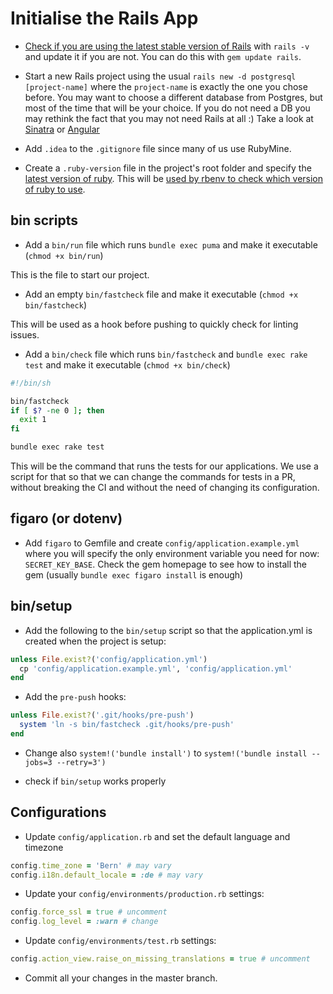 # Initialise the Rails App

* [Check if you are using the latest stable version of Rails](http://rubyonrails.org/) with `rails -v` and update it if you are not. You can do this with `gem update rails`.

* Start a new Rails project using the usual `rails new -d postgresql [project-name]` where the `project-name` is exactly the one you chose before.
You may want to choose a different database from Postgres, but most of the time that will be your choice.
If you do not need a DB you may rethink the fact that you may not need Rails at all :) Take a look at [Sinatra](http://www.sinatrarb.com/) or [Angular](https://angular.io/)

* Add `.idea` to the `.gitignore` file since many of us use RubyMine.

* Create a `.ruby-version` file in the project's root folder and specify the [latest version of ruby](https://www.ruby-lang.org/en/downloads/).
This will be [used by rbenv to check which version of ruby to use](https://github.com/rbenv/rbenv#choosing-the-ruby-version).

## bin scripts

* Add a `bin/run` file which runs `bundle exec puma` and make it executable (`chmod +x bin/run`)

This is the file to start our project.

* Add an empty `bin/fastcheck` file and make it executable (`chmod +x bin/fastcheck`)

This will be used as a hook before pushing to quickly check for linting issues.

* Add a `bin/check` file which runs `bin/fastcheck` and `bundle exec rake test` and make it executable (`chmod +x bin/check`)

```sh
#!/bin/sh

bin/fastcheck
if [ $? -ne 0 ]; then
  exit 1
fi

bundle exec rake test
```

This will be the command that runs the tests for our applications.
We use a script for that so that we can change the commands for tests in a PR, without breaking the CI and without the need of changing its configuration.

## figaro (or dotenv)

* Add `figaro` to Gemfile and create `config/application.example.yml` where you will specify the only environment variable you need for now: `SECRET_KEY_BASE`.
Check the gem homepage to see how to install the gem (usually `bundle exec figaro install` is enough)

## bin/setup

* Add the following to the `bin/setup` script so that the application.yml is created when the project is setup:

```ruby
unless File.exist?('config/application.yml') 
  cp 'config/application.example.yml', 'config/application.yml'
end
```

* Add the `pre-push` hooks:

```ruby
unless File.exist?('.git/hooks/pre-push')
  system 'ln -s bin/fastcheck .git/hooks/pre-push'
end
```

* Change also  `system!('bundle install')` to `system!('bundle install --jobs=3 --retry=3')`

* check if `bin/setup` works properly

## Configurations

* Update `config/application.rb` and set the default language and timezone
```ruby
config.time_zone = 'Bern' # may vary
config.i18n.default_locale = :de # may vary
```

* Update your `config/environments/production.rb` settings:
```ruby
config.force_ssl = true # uncomment
config.log_level = :warn # change
```

* Update `config/environments/test.rb` settings:
```ruby
config.action_view.raise_on_missing_translations = true # uncomment
```

* Commit all your changes in the master branch.
